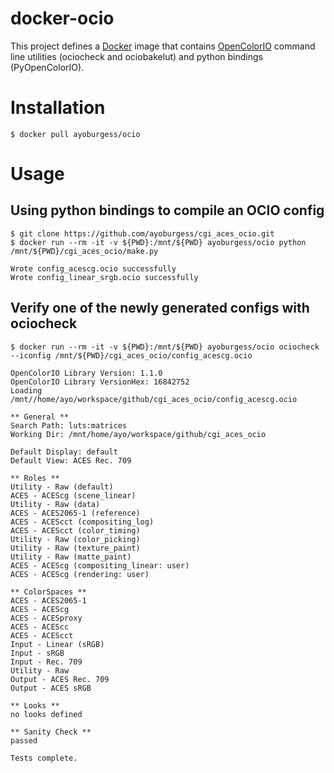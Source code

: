 # docker-ocio
This project defines a [Docker](https://www.docker.com) image that contains [OpenColorIO](http://www.http://opencolorio.org/) command line utilities (ociocheck and ociobakelut) and python bindings (PyOpenColorIO).

# Installation
```
$ docker pull ayoburgess/ocio
```

# Usage
## Using python bindings to compile an OCIO config
```
$ git clone https://github.com/ayoburgess/cgi_aces_ocio.git
$ docker run --rm -it -v ${PWD}:/mnt/${PWD} ayoburgess/ocio python /mnt/${PWD}/cgi_aces_ocio/make.py

Wrote config_acescg.ocio successfully
Wrote config_linear_srgb.ocio successfully
```

## Verify one of the newly generated configs with ociocheck
```
$ docker run --rm -it -v ${PWD}:/mnt/${PWD} ayoburgess/ocio ociocheck --iconfig /mnt/${PWD}/cgi_aces_ocio/config_acescg.ocio

OpenColorIO Library Version: 1.1.0
OpenColorIO Library VersionHex: 16842752
Loading /mnt//home/ayo/workspace/github/cgi_aces_ocio/config_acescg.ocio

** General **
Search Path: luts:matrices
Working Dir: /mnt/home/ayo/workspace/github/cgi_aces_ocio

Default Display: default
Default View: ACES Rec. 709

** Roles **
Utility - Raw (default)
ACES - ACEScg (scene_linear)
Utility - Raw (data)
ACES - ACES2065-1 (reference)
ACES - ACEScct (compositing_log)
ACES - ACEScct (color_timing)
Utility - Raw (color_picking)
Utility - Raw (texture_paint)
Utility - Raw (matte_paint)
ACES - ACEScg (compositing_linear: user)
ACES - ACEScg (rendering: user)

** ColorSpaces **
ACES - ACES2065-1
ACES - ACEScg
ACES - ACESproxy
ACES - ACEScc
ACES - ACEScct
Input - Linear (sRGB)
Input - sRGB
Input - Rec. 709
Utility - Raw
Output - ACES Rec. 709
Output - ACES sRGB

** Looks **
no looks defined

** Sanity Check **
passed

Tests complete.
```
